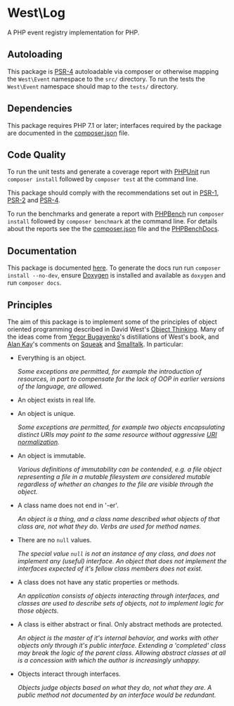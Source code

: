 # West\\Log

A PHP event registry implementation for PHP.


## Autoloading

This package is [PSR-4][] autoloadable via composer or otherwise mapping the `West\Event`
namespace to the `src/` directory.  To run the tests the `West\Event` namespace should map
to the `tests/` directory.


## Dependencies

This package requires PHP 7.1 or later; interfaces required by the package are
documented in the [composer.json][] file.


## Code Quality

To run the unit tests and generate a coverage report with [PHPUnit][] run
`composer install` followed by `composer test` at the command line.

This package should comply with the recommendations set out in [PSR-1][], [PSR-2][]
and [PSR-4][].

To run the benchmarks and generate a report with [PHPBench][] run `composer install`
followed by `composer benchmark` at the command line.  For details about the
reports see the the [composer.json][] file and the [PHPBenchDocs][].


## Documentation

This package is documented [here](./docs/index.md).  To generate the docs run
run `composer install --no-dev`, ensure [Doxygen][] is installed and available
as `doxygen` and run `composer docs`.


## Principles

The aim of this package is to implement some of the principles of object oriented programming
described in David West's [Object Thinking][].  Many of the ideas
come from [Yegor Bugayenko][]'s distillations of West's book, and [Alan Kay][]'s comments on [Squeak][]
and [Smalltalk][].  In particular:

- Everything is an object.

  _Some exceptions are permitted, for example the introduction of resources, in part to compensate
  for the lack of OOP in earlier versions of the language, are allowed._

- An object exists in real life.

- An object is unique.

  _Some exceptions are permitted, for example two objects encapsulating distinct URIs may point to the
  same resource without aggressive [URI normalization](https://en.wikipedia.org/wiki/URL_normalization)._

- An object is immutable.

  _Various definitions of immutability can be contended, e.g. a file object representing a file in a
  mutable filesystem are considered mutable regardless of whether an changes to the file are visible through the object._

- A class name does not end in '-er'.

  _An object is a thing, and a class name described what objects of that class are, not what they do.
  Verbs are used for method names._

- There are no `null` values.

  _The special value `null` is not an instance of any class, and does not implement any (useful) interface. An object that does not
  implement the interfaces expected of it's fellow class members does not exist._

- A class does not have any static properties or methods.

  _An application consists of objects interacting through interfaces, and classes are used to describe sets of objects, not
  to implement logic for those objects._

- A class is either abstract or final. Only abstract methods are protected.

  _An object is the master of it's internal behavior, and works with other objects only through it's public interface. Extending a 'completed' class
  may break the logic of the parent class. Allowing abstract classes at all is a concession with which the author is increasingly unhappy._

- Objects interact through interfaces.

  _Objects judge objects based on what they do, not what they are.  A public method not documented by an interface would be redundant._


[PSR-1]: https://github.com/php-fig/fig-standards/blob/master/accepted/PSR-1-basic-coding-standard.md
[PSR-2]: https://github.com/php-fig/fig-standards/blob/master/accepted/PSR-2-coding-style-guide.md
[PSR-3]: https://github.com/php-fig/fig-standards/blob/master/accepted/PSR-3-logger-interface.md
[PSR-4]: https://github.com/php-fig/fig-standards/blob/master/accepted/PSR-4-autoloader.md
[Composer]: http://getcomposer.org/
[Doxygen]: http://www.stack.nl/~dimitri/doxygen/
[PHPUnit]: http://phpunit.de/
[PHPBench]: https://github.com/phpbench/phpbench
[PHPBenchDocs]: http://phpbench.readthedocs.io/en/latest/
[west-php/log]: https://packagist.org/packages/aura/di
[composer.json]: ./composer.json
[Object Thinking]: http://davewest.us/product/object-thinking/
[Yegor Bugayenko]: http://www.yegor256.com/
[Alan Kay]: https://en.wikipedia.org/wiki/Alan_Kay/
[Squeak]: http://squeak.org/
[Smalltalk]: https://en.wikipedia.org/wiki/Smalltalk
